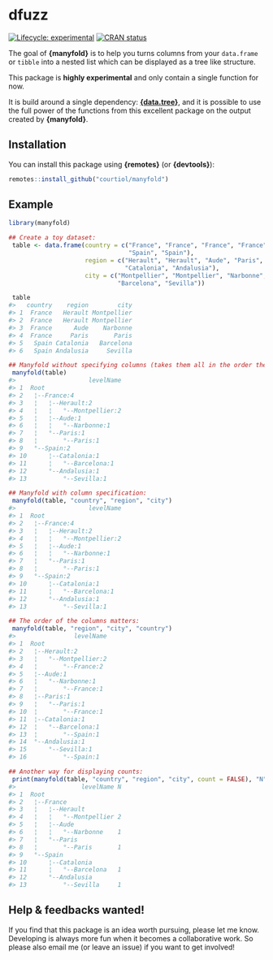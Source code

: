 
<!-- README.md is generated from README.Rmd. Please edit that file -->

# dfuzz

<!-- badges: start -->

[![Lifecycle:
experimental](https://img.shields.io/badge/lifecycle-experimental-orange.svg)](https://www.tidyverse.org/lifecycle/#experimental)
[![CRAN
status](https://www.r-pkg.org/badges/version/manyfold)](https://CRAN.R-project.org/package=manyfold)
<!-- badges: end -->

The goal of **{manyfold}** is to help you turns columns from your
`data.frame` or `tibble` into a nested list which can be displayed as a
tree like structure.

This package is **highly experimental** and only contain a single
function for now.

It is build around a single dependency:
[**{data.tree}**](https://github.com/gluc/data.tree), and it is possible
to use the full power of the functions from this excellent package on
the output created by **{manyfold}**.

## Installation

You can install this package using **{remotes}** (or **{devtools}**):

``` r
remotes::install_github("courtiol/manyfold")
```

## Example

``` r
library(manyfold)

## Create a toy dataset:
 table <- data.frame(country = c("France", "France", "France", "France",
                                 "Spain", "Spain"),
                     region = c("Herault", "Herault", "Aude", "Paris",
                                "Catalonia", "Andalusia"),
                     city = c("Montpellier", "Montpellier", "Narbonne", "Paris",
                              "Barcelona", "Sevilla"))

 table
#>   country    region        city
#> 1  France   Herault Montpellier
#> 2  France   Herault Montpellier
#> 3  France      Aude    Narbonne
#> 4  France     Paris       Paris
#> 5   Spain Catalonia   Barcelona
#> 6   Spain Andalusia     Sevilla

## Manyfold without specifying columns (takes them all in the order they come):
 manyfold(table)
#>                    levelName
#> 1  Root                     
#> 2   ¦--France:4             
#> 3   ¦   ¦--Herault:2        
#> 4   ¦   ¦   °--Montpellier:2
#> 5   ¦   ¦--Aude:1           
#> 6   ¦   ¦   °--Narbonne:1   
#> 7   ¦   °--Paris:1          
#> 8   ¦       °--Paris:1      
#> 9   °--Spain:2              
#> 10      ¦--Catalonia:1      
#> 11      ¦   °--Barcelona:1  
#> 12      °--Andalusia:1      
#> 13          °--Sevilla:1

## Manyfold with column specification:
 manyfold(table, "country", "region", "city")
#>                    levelName
#> 1  Root                     
#> 2   ¦--France:4             
#> 3   ¦   ¦--Herault:2        
#> 4   ¦   ¦   °--Montpellier:2
#> 5   ¦   ¦--Aude:1           
#> 6   ¦   ¦   °--Narbonne:1   
#> 7   ¦   °--Paris:1          
#> 8   ¦       °--Paris:1      
#> 9   °--Spain:2              
#> 10      ¦--Catalonia:1      
#> 11      ¦   °--Barcelona:1  
#> 12      °--Andalusia:1      
#> 13          °--Sevilla:1

## The order of the columns matters:
 manyfold(table, "region", "city", "country")
#>                levelName
#> 1  Root                 
#> 2   ¦--Herault:2        
#> 3   ¦   °--Montpellier:2
#> 4   ¦       °--France:2 
#> 5   ¦--Aude:1           
#> 6   ¦   °--Narbonne:1   
#> 7   ¦       °--France:1 
#> 8   ¦--Paris:1          
#> 9   ¦   °--Paris:1      
#> 10  ¦       °--France:1 
#> 11  ¦--Catalonia:1      
#> 12  ¦   °--Barcelona:1  
#> 13  ¦       °--Spain:1  
#> 14  °--Andalusia:1      
#> 15      °--Sevilla:1    
#> 16          °--Spain:1

## Another way for displaying counts:
 print(manyfold(table, "country", "region", "city", count = FALSE), "N")
#>                  levelName N
#> 1  Root                     
#> 2   ¦--France               
#> 3   ¦   ¦--Herault          
#> 4   ¦   ¦   °--Montpellier 2
#> 5   ¦   ¦--Aude             
#> 6   ¦   ¦   °--Narbonne    1
#> 7   ¦   °--Paris            
#> 8   ¦       °--Paris       1
#> 9   °--Spain                
#> 10      ¦--Catalonia        
#> 11      ¦   °--Barcelona   1
#> 12      °--Andalusia        
#> 13          °--Sevilla     1
```

## Help & feedbacks wanted\!

If you find that this package is an idea worth pursuing, please let me
know. Developing is always more fun when it becomes a collaborative
work. So please also email me (or leave an issue) if you want to get
involved\!
